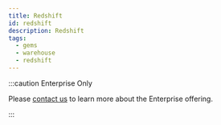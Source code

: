 ```yaml
---
title: Redshift
id: redshift
description: Redshift
tags:
  - gems
  - warehouse
  - redshift
---
```


:::caution Enterprise Only

Please [contact us](https://www.prophecy.io/request-a-demo) to learn more about the Enterprise offering.

:::
